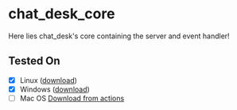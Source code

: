 # chat_desk_core
Here lies chat_desk's core containing the server and event handler!

## Tested On
- [x] Linux ([download](https://raw.githubusercontent.com/omegaui/chat_desk_core/main/bin/linux/chat_desk_core.exe))
- [x] Windows ([download](https://raw.githubusercontent.com/omegaui/chat_desk_core/main/bin/windows/chat_desk_core.exe))
- [ ] Mac OS [Download from actions](https://github.com/omegaui/chat_desk_core/actions)
